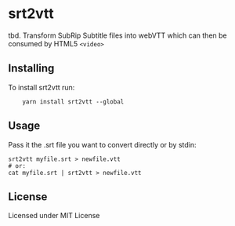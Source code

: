 # srt2vtt
tbd.
Transform SubRip Subtitle files into webVTT which can then be consumed by HTML5 `<video>`


## Installing
To install srt2vtt run:
```
    yarn install srt2vtt --global
```

## Usage
Pass it the .srt file you want to convert directly or by stdin:

```
srt2vtt myfile.srt > newfile.vtt
# or:
cat myfile.srt | srt2vtt > newfile.vtt
```

## License
Licensed under MIT License
